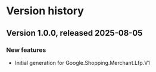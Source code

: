 # Version history

## Version 1.0.0, released 2025-08-05

### New features

- Initial generation for Google.Shopping.Merchant.Lfp.V1

